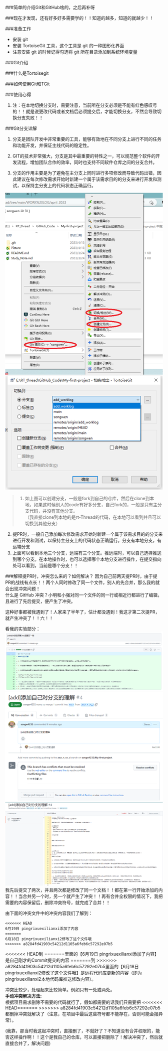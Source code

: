 ###简单的介绍Git和GitHub啥的，之后再补呀

###现在才发现，还有好多好多需要学的！！知道的越多，知道的就越少！！  

###准备工作  
- 安装 git  
- 安装 TortoiseGit 工具，这个工具是 git 的一种图形化界面  
- 注意安装 git 的时候记得勾选将 git 所在目录添加到系统环境变量   

###Git介绍  


###什么是Tortoisegit 

 
###如何使用Git和TGit


###使用心得 
1. 注：在本地切换分支时，需要注意，当前所在分支必须是不能有红色感叹号的！！就是说更改代码或者文档后必须提交后，才能切换分支，不然会导致切换分支失败！！



###Git分支详解

1. 分支是团队开发中非常重要的工具，能够有效地在不同分支上进行不同的任务和功能开发，并保证主线代码的稳定性。

2. GIT的技术非常强大，分支是其中最重要的特性之一，可以规范整个软件的开发流程，增加团队合作的效率，同时也支持不同软件仓库之间的分支合并。

3. 分支的作用主要是为了避免在主分支上同时进行多项修改而导致代码出错，因此建议在每次修改需求开始时新建一个属于该需求目的的分支来进行开发和测试，以保持主分支上的代码状态正确运行。

![](figures/Git_figures/tu1.png)  
![](figures/Git_figures/tu2.png)
 
> 1. 如上图可以创建分支，一般是fork到自己的仓库，然后在clone到本地，如果这时候别人的code有好多分支，自己fork的，一般是只有主分支代码，并没有其他分支。  
（我直接clone到本地的是rt-Thread的代码，在本地可以看到并且可以切换到其他分支）
2. 提PR时，一般自己添加每次修改需求开始时新建一个属于该需求目的的分支来进行开发和测试，以保持主分支上的代码状态正确运行。分支有本地分支，有远端分支
3. 上面可以看到本地三个分支，远端有三个分支。推远端时，可以自己选择推送到哪个分支。在本地操作时，也可以选择哪个本地分支进行操作，在提交指向处可以看到，当前是哪个分支！！


###解释提PR时，冲突怎么来的？如何解决？
因为自己前两天提PR时，由于提PR的战线有点长！！两个人同时修改了同一个文件，别人的先合并，那么我的就会出现冲突问题！   
什么是 GitHub 冲突？小明和小强对同一个文件的同一行或相近行都进行了编辑，且进行了先后提交，便产生了冲突。  

这种好事都被我遇到了！人家来了半年了，估计都没遇到！我这才第二次提PR，就产生冲突了！！六！！  

看我的实验部分：  
![](figures/Git_figures/tu3.png)
![](figures/Git_figures/tu4.png)
![](figures/Git_figures/tu5.png)
我先后提交了两次，并且两次都是修改了同一个文档！！都在第一行开始添加的内容！！当合并另一个时，另一个就产生了冲突！！再有合并全权限的情况下，我把需要的内容保留后，删除冲突符号，就完成了合并！！

由下面的冲突文件中的冲突内容我们了解到：

	<<<<<<< HEAD
	6月19日 pingrixuexilianxi添加了内容
	=======
	6月18日 pingrixuexilianxi2修改了这个文件哦
	>>>>>>> a8284fd41903c54212d1105a6feb6c57292e07b5

<<<<<<< HEAD到 =======里面的【6月19日 pingrixuexilianxi添加了内容】是自己刚才的Commit提交的内容
=======到 >>>>>>> a8284fd41903c54212d1105a6feb6c57292e07b5里面的【6月18日 pingrixuexilianxi2修改了这个文件哦】是远程代码库更新的内容（即为pingrixuexilianxi2本地代码库推送修改内容）。  

冲突比较少，处理起来比较简单。例如只有一处或两处。  
__手动冲突解决方法:__  
根据项目需求删除不需要的代码就行了，假如都需要的话我们只需要把 <<<<<<< HEAD=======     >>>>>>> a8284fd41903c54212d1105a6feb6c57292e07b5都删掉冲突就解决了（注意，在项目中最后这些符号都不能存在，否则可能会报异常）。  

(我靠，那当时我这起冲突时，直接删了，不就好了？不知道没有合并权限的，能否这样操作啊！！这个是我自己的仓库，可以直接把删除了！解决冲突了，然后就直接合并了，解决问题)